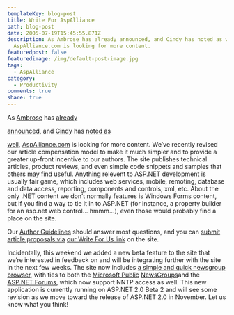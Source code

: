 ```yaml
---
templateKey: blog-post
title: Write For AspAlliance
path: blog-post
date: 2005-07-19T15:45:55.871Z
description: As Ambrose has already announced, and Cindy has noted as well,
  AspAlliance.com is looking for more content.
featuredpost: false
featuredimage: /img/default-post-image.jpg
tags:
  - AspAlliance
category:
  - Productivity
comments: true
share: true
---
```


As [Ambrose](http://dotnettemplar.net/) has [already](http://dotnettemplar.net/PermaLink,guid,4a773953-3a83-4d60-9886-b3e276f1d65c.aspx)

[announced](http://dotnettemplar.net/PermaLink,guid,4a773953-3a83-4d60-9886-b3e276f1d65c.aspx), and [Cindy](http://brucato.us/BLOGS/cindy) has [noted as](http://brucato.us/BLOGS/cindy/archive/2005/07/14/616.aspx)

[well](http://brucato.us/BLOGS/cindy/archive/2005/07/14/616.aspx), [AspAlliance.com](http://aspalliance.com/) is looking for more content. We’ve recently revised our article compensation model to make it much simpler and to provide a greater up-front incentive to our authors. The site publishes technical articles, product reviews, and even simple code snippets and samples that others may find useful. Anything relevent to ASP.NET development is usually fair game, which includes web services, mobile, remoting, database and data access, reporting, components and controls, xml, etc. About the only .NET content we don’t normally features is Windows Forms content, but if you find a way to tie it in to ASP.NET (for instance, a property builder for an asp.net web control… hmmm…), even those would probably find a place on the site.

Our [Author Guidelines](http://aspalliance.com/guidelines.aspx) should answer most questions, and you can [submit article proposals via](http://aspalliance.com/submitArticle.aspx) [our Write For Us link](http://aspalliance.com/submitArticle.aspx) on the site.

Incidentally, this weekend we added a new beta feature to the site that we’re interested in feedback on and will be integrating further with the site in the next few weeks. The site now includes [a simple and quick newsgroup](http://beta.aspalliance.com/groups) [browser](http://beta.aspalliance.com/groups), with ties to both the [Microsoft Public](http://beta.aspalliance.com/groups/Default.aspx?s=1) [NewsGroups](http://beta.aspalliance.com/groups/Default.aspx?s=1)and the [ASP.NET Forums](http://beta.aspalliance.com/groups/Default.aspx?s=2), which now support NNTP access as well. This new application is currently running on ASP.NET 2.0 Beta 2 and will see some revision as we move toward the release of ASP.NET 2.0 in November. Let us know what you think!
